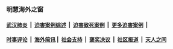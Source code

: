 
### 明慧海外之窗

####  [武汉肺炎](indexes/365.md?t=07180000) &nbsp;|&nbsp;  [迫害案例综述](indexes/328.md?t=07180000) &nbsp;|&nbsp; [迫害致死案例](indexes/277.md?t=07180000)  &nbsp;|&nbsp; [更多迫害案例](indexes/81.md?t=07180000)  &nbsp;|&nbsp; 
####  [时事评论](indexes/19.md?t=07180000) &nbsp;|&nbsp; [海外简讯](indexes/245.md?t=07180000)&nbsp;|&nbsp;  [社会支持](indexes/140.md?t=07180000) &nbsp;|&nbsp; [褒奖决议](indexes/282.md?t=07180000) &nbsp;|&nbsp; [社区报道](indexes/91.md?t=07180000)  &nbsp;|&nbsp; [天人之间](indexes/78.md?t=07180000) 

